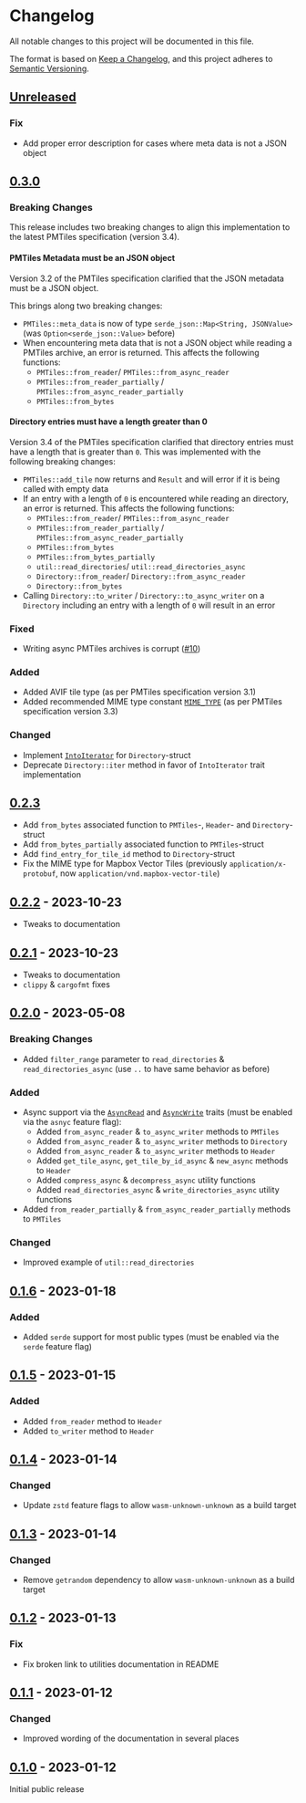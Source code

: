 # Changelog

All notable changes to this project will be documented in this file.

The format is based on [Keep a Changelog](https://keepachangelog.com/en/1.0.0/),
and this project adheres to [Semantic Versioning](https://semver.org/spec/v2.0.0.html).

## [Unreleased]

### Fix
- Add proper error description for cases where meta data is not a JSON object

## [0.3.0]

### Breaking Changes
This release includes two breaking changes to align this implementation to the latest PMTiles specification (version 3.4).

#### PMTiles Metadata must be an JSON object
Version 3.2 of the PMTiles specification clarified that the JSON metadata must be a JSON object.

This brings along two breaking changes:
- `PMTiles::meta_data` is now of type `serde_json::Map<String, JSONValue>` (was `Option<serde_json::Value>` before)
- When encountering meta data that is not a JSON object while reading a PMTiles archive, an error is returned. This affects the following functions:
  - `PMTiles::from_reader`/ `PMTiles::from_async_reader`
  - `PMTiles::from_reader_partially` / `PMTiles::from_async_reader_partially`
  - `PMTiles::from_bytes`

#### Directory entries must have a length greater than 0
Version 3.4 of the PMTiles specification clarified that directory entries must have a length that is greater than `0`. This was implemented with the following breaking changes:

- `PMTiles::add_tile` now returns and `Result` and will error if it is being called with empty data
- If an entry with a length of `0` is encountered while reading an directory, an error is returned. This affects the following functions:
  - `PMTiles::from_reader`/ `PMTiles::from_async_reader`
  - `PMTiles::from_reader_partially` / `PMTiles::from_async_reader_partially`
  - `PMTiles::from_bytes`
  - `PMTiles::from_bytes_partially`
  - `util::read_directories`/ `util::read_directories_async`
  - `Directory::from_reader`/ `Directory::from_async_reader`
  - `Directory::from_bytes`
- Calling `Directory::to_writer` / `Directory::to_async_writer` on a `Directory` including an entry with a length of `0` will result in an error

### Fixed
- Writing async PMTiles archives is corrupt ([#10](https://github.com/arma-place/pmtiles-rs/issues/10))

### Added
- Added AVIF tile type (as per PMTiles specification version 3.1)
- Added recommended MIME type constant [`MIME_TYPE`](https://docs.rs/pmtiles2/0.3.0/pmtiles2/constant.MIME_TYPE.html) (as per PMTiles specification version 3.3)

### Changed
- Implement [`IntoIterator`](https://doc.rust-lang.org/std/iter/trait.IntoIterator.html) for `Directory`-struct
- Deprecate `Directory::iter` method in favor of `IntoIterator` trait implementation 

## [0.2.3]
- Add `from_bytes` associated function to `PMTiles`-, `Header`- and `Directory`-struct
- Add `from_bytes_partially` associated function to `PMTiles`-struct
- Add `find_entry_for_tile_id` method to `Directory`-struct
- Fix the MIME type for Mapbox Vector Tiles (previously `application/x-protobuf`, now `application/vnd.mapbox-vector-tile`)

## [0.2.2] - 2023-10-23
- Tweaks to documentation

## [0.2.1] - 2023-10-23
- Tweaks to documentation
- `clippy` & `cargofmt` fixes

## [0.2.0] - 2023-05-08

### Breaking Changes
- Added `filter_range` parameter to `read_directories` & `read_directories_async` (use `..` to have same behavior as before)

### Added

- Async support via the [`AsyncRead`](https://docs.rs/futures/latest/futures/io/trait.AsyncRead.html) and [`AsyncWrite`](https://docs.rs/futures/latest/futures/io/trait.AsyncWrite.html) traits (must be enabled via the `asnyc` feature flag):
  - Added `from_async_reader` & `to_async_writer` methods to `PMTiles`
  - Added `from_async_reader` & `to_async_writer` methods to `Directory`
  - Added `from_async_reader` & `to_async_writer` methods to `Header`
  - Added `get_tile_async`, `get_tile_by_id_async` & `new_async` methods to `Header`
  - Added `compress_async` & `decompress_async` utility functions
  - Added `read_directories_async` & `write_directories_async` utility functions
- Added `from_reader_partially` & `from_async_reader_partially` methods to `PMTiles`

### Changed
- Improved example of `util::read_directories`

## [0.1.6] - 2023-01-18

### Added 
- Added `serde` support for most public types (must be enabled via the `serde` feature flag)


## [0.1.5] - 2023-01-15

### Added 
- Added `from_reader` method to `Header`
- Added `to_writer` method to `Header`

## [0.1.4] - 2023-01-14

### Changed 
- Update `zstd` feature flags to allow `wasm-unknown-unknown` as a build target

## [0.1.3] - 2023-01-14

### Changed 
- Remove `getrandom` dependency to allow `wasm-unknown-unknown` as a build target

## [0.1.2] - 2023-01-13

### Fix 
- Fix broken link to utilities documentation in README

## [0.1.1] - 2023-01-12

### Changed 
- Improved wording of the documentation in several places

## [0.1.0] - 2023-01-12

Initial public release

[unreleased]: https://github.com/arma-place/pmtiles-rs/compare/v0.3.0...HEAD
[0.3.0]: https://github.com/arma-place/pmtiles-rs/compare/v0.2.3...v0.3.0
[0.2.3]: https://github.com/arma-place/pmtiles-rs/compare/v0.2.2...v0.2.3
[0.2.2]: https://github.com/arma-place/pmtiles-rs/compare/v0.2.1...v0.2.2
[0.2.1]: https://github.com/arma-place/pmtiles-rs/compare/v0.2.0...v0.2.1
[0.2.0]: https://github.com/arma-place/pmtiles-rs/compare/v0.1.6...v0.2.0
[0.1.6]: https://github.com/arma-place/pmtiles-rs/compare/v0.1.5...v0.1.6
[0.1.5]: https://github.com/arma-place/pmtiles-rs/compare/v0.1.4...v0.1.5
[0.1.4]: https://github.com/arma-place/pmtiles-rs/compare/v0.1.3...v0.1.4
[0.1.3]: https://github.com/arma-place/pmtiles-rs/compare/v0.1.2...v0.1.3
[0.1.2]: https://github.com/arma-place/pmtiles-rs/compare/v0.1.1...v0.1.2
[0.1.1]: https://github.com/arma-place/pmtiles-rs/compare/v0.1.0...v0.1.1
[0.1.0]: https://github.com/arma-place/pmtiles-rs/releases/tag/v0.1.0
